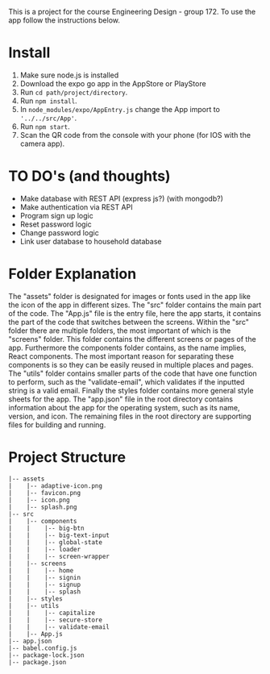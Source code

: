 This is a project for the course Engineering Design - group 172. To use the app follow the instructions below.

# Install
1. Make sure node.js is installed
2. Download the expo go app in the AppStore or PlayStore
3. Run ```cd path/project/directory```.
4. Run ```npm install```.
5. In ```node_modules/expo/AppEntry.js``` change the App import to ```'../../src/App'```.
6. Run ```npm start```.
7. Scan the QR code from the console with your phone (for IOS with the camera app).

# TO DO's (and thoughts)
- Make database with REST API (express js?) (with mongodb?)
- Make authentication via REST API
- Program sign up logic
- Reset password logic
- Change password logic
- Link user database to household database

# Folder Explanation
The "assets" folder is designated for images or fonts used in the app like the icon of the app in different sizes. The "src" folder contains the main part of the code. The "App.js" file is the entry file, here the app starts, it contains the part of the code that switches between the screens. Within the "src" folder there are multiple folders, the most important of which is the "screens" folder. This folder contains the different screens or pages of the app. Furthermore the components folder contains, as the name implies, React components. The most important reason for separating these components is so they can be easily reused in multiple places and pages. The "utils" folder contains smaller parts of the code that have one function to perform, such as the "validate-email", which validates if the inputted string is a valid email. Finally the styles folder contains more general style sheets for the app. The "app.json" file in the root directory contains information about the app for the operating system, such as its name, version, and icon. The remaining files in the root directory are supporting files for building and running.

# Project Structure
```
|-- assets
|    |-- adaptive-icon.png
|    |-- favicon.png
|    |-- icon.png
|    |-- splash.png
|-- src
|    |-- components
|    |    |-- big-btn
|    |    |-- big-text-input
|    |    |-- global-state
|    |    |-- loader
|    |    |-- screen-wrapper
|    |-- screens
|    |    |-- home
|    |    |-- signin
|    |    |-- signup
|    |    |-- splash
|    |-- styles
|    |-- utils
|    |    |-- capitalize
|    |    |-- secure-store
|    |    |-- validate-email
|    |-- App.js
|-- app.json
|-- babel.config.js
|-- package-lock.json
|-- package.json
```